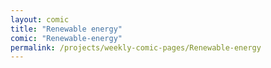 ```yaml
---
layout: comic
title: "Renewable energy"
comic: "Renewable-energy"
permalink: /projects/weekly-comic-pages/Renewable-energy
---
```

